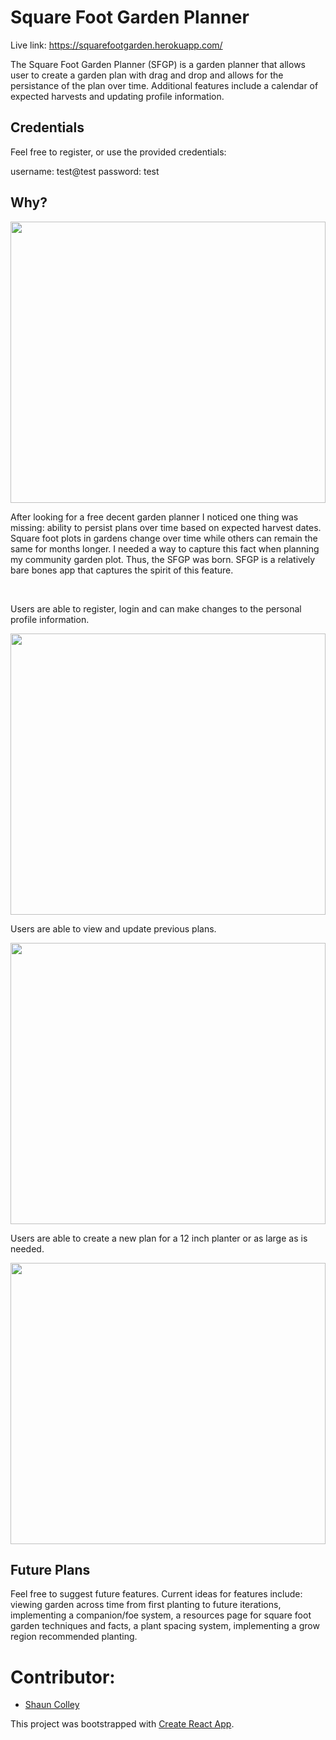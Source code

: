 # Square Foot Garden Planner

Live link: https://squarefootgarden.herokuapp.com/

The Square Foot Garden Planner (SFGP) is a garden planner that allows user to create a garden plan with drag and drop and allows for the persistance of the plan over time. Additional features include a calendar of expected harvests and updating profile information.

## Credentials

Feel free to register, or use the provided credentials:

username: test@test
password: test


## Why?

<img src="readme/landing-page.gif" width="100%" height="450"/>

After looking for a free decent garden planner I noticed one thing was missing: ability to persist plans over time based on expected harvest dates. Square foot plots in gardens change over time while others can remain the same for months longer. I needed a way to capture this fact when planning my community garden plot. Thus, the SFGP was born. SFGP is a relatively bare bones app that captures the spirit of this feature.

<br>

Users are able to register, login and can make changes to the personal profile information.

<img src="readme/login.gif" width="100%" height="450"/> 

<br>

Users are able to view and update previous plans.

<img src="readme/input-scores.gif" width="100%" height="450"/> 

<br>

Users are able to create a new plan for a 12 inch planter or as large as is needed.

<img src="readme/view-update-pan.gif" width="100%" height="450"/> 

<br>

## Future Plans

Feel free to suggest future features. Current ideas for features include: viewing garden across time from first planting to future iterations, implementing a companion/foe system, a resources page for square foot garden techniques and facts, a plant spacing system, implementing a grow region recommended planting.

# Contributor:

* [Shaun Colley](https://github.com/shaunwcolley)


This project was bootstrapped with [Create React App](https://github.com/facebook/create-react-app).
